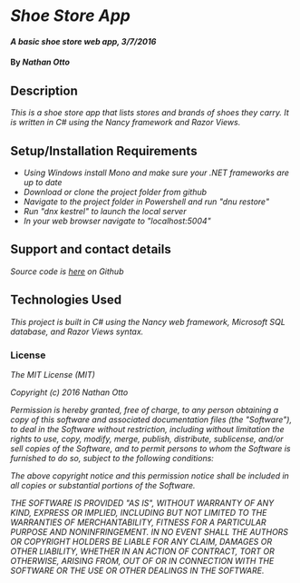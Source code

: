 # _Shoe Store App_

#### _A basic shoe store web app, 3/7/2016_

#### By _**Nathan Otto**_

## Description

_This is a shoe store app that lists stores and brands of shoes they carry. It is written in C# using the Nancy framework and Razor Views._

## Setup/Installation Requirements

* _Using Windows install Mono and make sure your .NET frameworks are up to date_
* _Download or clone the project folder from github_
* _Navigate to the project folder in Powershell and run "dnu restore"_
* _Run "dnx kestrel" to launch the local server_
* _In your web browser navigate to "localhost:5004"_

## Support and contact details

_Source code is [here](https://github.com/ottoetc/ShoeStoreApp) on Github_

## Technologies Used

_This project is built in C# using the Nancy web framework, Microsoft SQL database, and Razor Views syntax._

### License

_The MIT License (MIT)_

_Copyright (c) 2016 Nathan Otto_

_Permission is hereby granted, free of charge, to any person obtaining a copy
of this software and associated documentation files (the "Software"), to deal
in the Software without restriction, including without limitation the rights
to use, copy, modify, merge, publish, distribute, sublicense, and/or sell
copies of the Software, and to permit persons to whom the Software is
furnished to do so, subject to the following conditions:_

_The above copyright notice and this permission notice shall be included in all
copies or substantial portions of the Software._

_THE SOFTWARE IS PROVIDED "AS IS", WITHOUT WARRANTY OF ANY KIND, EXPRESS OR
IMPLIED, INCLUDING BUT NOT LIMITED TO THE WARRANTIES OF MERCHANTABILITY,
FITNESS FOR A PARTICULAR PURPOSE AND NONINFRINGEMENT. IN NO EVENT SHALL THE
AUTHORS OR COPYRIGHT HOLDERS BE LIABLE FOR ANY CLAIM, DAMAGES OR OTHER
LIABILITY, WHETHER IN AN ACTION OF CONTRACT, TORT OR OTHERWISE, ARISING FROM,
OUT OF OR IN CONNECTION WITH THE SOFTWARE OR THE USE OR OTHER DEALINGS IN THE
SOFTWARE._

